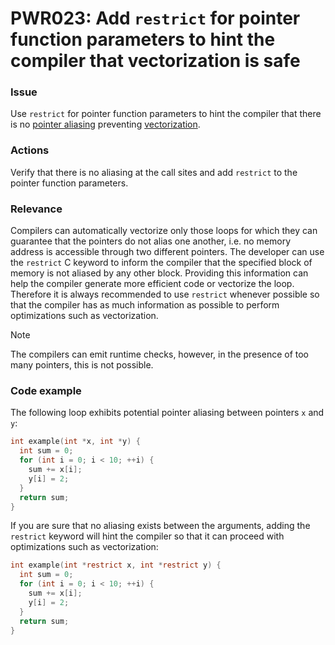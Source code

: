 # PWR023: Add `restrict` for pointer function parameters to hint the compiler that vectorization is safe

### Issue

Use `restrict` for pointer function parameters to hint the compiler that there
is no [pointer aliasing](../../Glossary/Pointer-aliasing.md) preventing
[vectorization](../../Glossary/Vectorization.md).

### Actions

Verify that there is no aliasing at the call sites and add `restrict` to the
pointer function parameters.

### Relevance

Compilers can automatically vectorize only those loops for which they can
guarantee that the pointers do not alias one another, i.e. no memory address is
accessible through two different pointers. The developer can use the `restrict`
C keyword to inform the compiler that the specified block of memory is not
aliased by any other block. Providing this information can help the compiler
generate more efficient code or vectorize the loop. Therefore it is always
recommended to use `restrict` whenever possible so that the compiler has as much
information as possible to perform optimizations such as vectorization.

> [!NOTE]
> The compilers can emit runtime checks, however, in the presence of too many
> pointers, this is not possible.

### Code example

The following loop exhibits potential pointer aliasing between pointers `x` and
`y`:

```c
int example(int *x, int *y) {
  int sum = 0;
  for (int i = 0; i < 10; ++i) {
    sum += x[i];
    y[i] = 2;
  }
  return sum;
}
```

If you are sure that no aliasing exists between the arguments, adding the
`restrict` keyword will hint the compiler so that it can proceed with
optimizations such as vectorization:

```c
int example(int *restrict x, int *restrict y) {
  int sum = 0;
  for (int i = 0; i < 10; ++i) {
    sum += x[i];
    y[i] = 2;
  }
  return sum;
}
```
